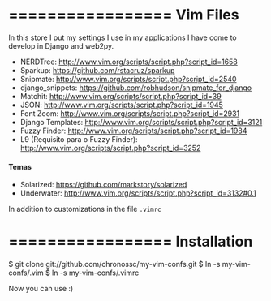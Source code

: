 =================
Vim Files
=================

In this store I put my settings I use in my applications I have come to develop in Django and web2py.

* NERDTree: http://www.vim.org/scripts/script.php?script_id=1658
* Sparkup: https://github.com/rstacruz/sparkup
* Snipmate: http://www.vim.org/scripts/script.php?script_id=2540
* django_snippets: https://github.com/robhudson/snipmate_for_django
* Matchit: http://www.vim.org/scripts/script.php?script_id=39
* JSON: http://www.vim.org/scripts/script.php?script_id=1945
* Font Zoom: http://www.vim.org/scripts/script.php?script_id=2931
* Django Templates: http://www.vim.org/scripts/script.php?script_id=3121
* Fuzzy Finder: http://www.vim.org/scripts/script.php?script_id=1984
* L9 (Requisito para o Fuzzy Finder): http://www.vim.org/scripts/script.php?script_id=3252

#### Temas
* Solarized: https://github.com/markstory/solarized
* Underwater: http://www.vim.org/scripts/script.php?script_id=3132#0.1


In addition to customizations in the file ``.vimrc``

=================
Installation
=================

$ git clone git://github.com/chronossc/my-vim-confs.git
$ ln -s my-vim-confs/.vim
$ ln -s my-vim-confs/.vimrc

Now you can use :)
